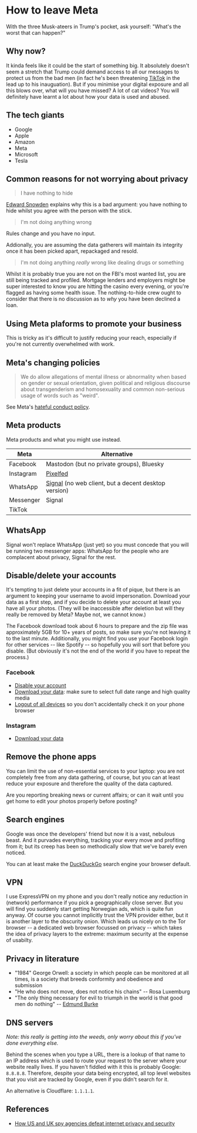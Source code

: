 # How to leave Meta

With the three Musk-ateers in Trump's pocket, ask yourself: "What's the worst that can happen?"

## Why now?

It kinda feels like it could be the start of something big. It absolutely doesn't seem a stretch that Trump could demand access to all our messages to protect us from the bad men (in fact he's been threatening [TikTok](https://www.independent.co.uk/news/world/americas/us-politics/trump-save-tiktok-working-again-app-download-b2682563.html) in the lead up to his inauguation). But if you minimise your digital exposure and all this blows over, what will you have missed? A lot of cat videos? You will definitely have learnt a lot about how your data is used and abused.

## The tech giants

- Google
- Apple
- Amazon
- Meta
- Microsoft
- Tesla

## Common reasons for not worrying about privacy

> I have nothing to hide

[Edward Snowden](https://www.youtube.com/watch?v=pcSlowAhvUk) explains why this is a bad argument: you have nothing to hide whilst you agree with the person with the stick.

> I'm not doing anything wrong

Rules change and you have no input.

Addionally, you are assuming the data gatherers will maintain its integrity once it has been picked apart, repackaged and resold.

> I'm not doing anything _really_ wrong like dealing drugs or something

Whilst it is probably true you are not on the FBI's most wanted list, you are still being tracked and profiled. Mortgage lenders and employers might be super interested to know you are hitting the casino every evening, or you're flagged as having some health issue. The nothing-to-hide crew ought to consider that there is no discussion as to _why_ you have been declined a loan.

## Using Meta plaforms to promote your business

This is tricky as it's difficult to justify reducing your reach, especially if you're not currently overwhelmed with work.

## Meta's changing policies

> We do allow allegations of mental illness or abnormality when based on gender or sexual orientation, given political and religious discourse about transgenderism and homosexuality and common non-serious usage of words such as "weird".

See Meta's [hateful conduct policy](https://transparency.meta.com/en-gb/policies/community-standards/hateful-conduct/).

## Meta products

Meta products and what you might use instead.

| Meta | Alternative |
|--------------------|-------------------------|
| Facebook           | Mastodon (but no private groups), Bluesky |
| Instagram          | [Pixelfed](https://pixelfed.org/) |
| WhatsApp           | [Signal](https://signal.org/download/) (no web client, but a decent desktop version) |
| Messenger          | Signal |
| TikTok             | |

## WhatsApp

Signal won't replace WhatsApp (just yet) so you must concede that you will be running two messenger apps: WhatsApp for the people who are complacent about privacy, Signal for the rest.

## Disable/delete your accounts

It's tempting to just delete your accounts in a fit of pique, but there is an argument to keeping your username to avoid impersonation. Download your data as a first step, and if you decide to delete your account at least you have all your photos. (They will be inaccessible after deletion but will they really be removed by Meta? Maybe not, we cannot know.)

The Facebook download took about 6 hours to prepare and the zip file was approximately 5GB for 10+ years of posts, so make sure you're not leaving it to the last minute. Additionally, you might find you use your Facebook login for other services -- like Spotify -- so hopefully you will sort that before you disable. (But obviously it's not the end of the world if you have to repeat the process.)

### Facebook

- [Disable your account](https://accountscenter.facebook.com/personal_info/account_ownership_and_control/deletion_and_deactivation/?is_from_dialog=true)
- [Download your data](https://accountscenter.facebook.com/info_and_permissions): make sure to select full date range and high quality media
- [Logout of all devices](https://accountscenter.facebook.com/password_and_security/login_activity) so you don't accidentally check it on your phone browser

### Instagram

- [Download your data](https://privacycenter.instagram.com/guide/dyi/)

## Remove the phone apps

You can limit the use of non-essential services to your laptop: you are not completely free from any data gathering, of course, but you can at least reduce your exposure and therefore the quality of the data captured.

Are you reporting breaking news or current affairs; or can it wait until you get home to edit your photos properly before posting?

## Search engines

Google was once the developers' friend but now it is a vast, nebulous beast. And it purvades everything, tracking your every move and profiting from it; but its creep has been so methodically slow that we've barely even noticed.

You can at least make the [DuckDuckGo](https://duckduckgo.com/) search engine your browser default.

## VPN

I use ExpressVPN on my phone and you don't really notice any reduction in (network) performance if you pick a geographically close server. But you will find you suddenly start getting Norwegian ads, which is quite fun anyway. Of course you cannot implicitly trust the VPN provider either, but it is another layer to the obscurity onion. Which leads us nicely on to the Tor browser -- a dedicated web browser focussed on privacy -- which takes the idea of privacy layers to the extreme: maximum security at the expense of usabilty.

## Privacy in literature

- "1984" George Orwell: a society in which people can be monitored at all times, is a society that breeds conformity and obedience and submission
- "He who does not move, does not notice his chains" -- Rosa Luxemburg
- "The only thing necessary for evil to triumph in the world is that good men do nothing" -- [Edmund Burke](https://en.wikipedia.org/wiki/Edmund_Burke)

## DNS servers

*Note: this really is getting into the weeds, only worry about this if you've done everything else.*

Behind the scenes when you type a URL, there is a lookup of that name to an IP address which is used to route your request to the server where your website really lives. If you haven't fiddled with it this is probably Google: `8.8.8.8`. Therefore, despite your data being encrypted, all top level websites that you visit are tracked by Google, even if you didn't search for it.

An alternative is Cloudflare: `1.1.1.1`.

<!--
## Freedom of speech/expression

- Rumble
-->

## References

- [How US and UK spy agencies defeat internet privacy and security](https://www.theguardian.com/world/2013/sep/05/nsa-gchq-encryption-codes-security)
